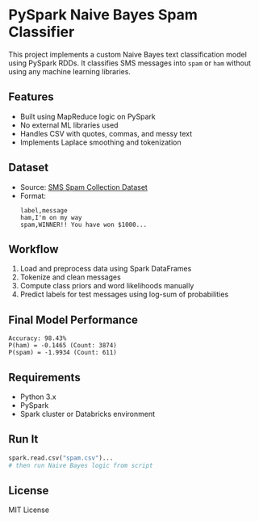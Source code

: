 # PySpark Naive Bayes Spam Classifier

This project implements a custom Naive Bayes text classification model using PySpark RDDs. It classifies SMS messages into `spam` or `ham` without using any machine learning libraries.

## Features
- Built using MapReduce logic on PySpark
- No external ML libraries used
- Handles CSV with quotes, commas, and messy text
- Implements Laplace smoothing and tokenization

## Dataset
- Source: [SMS Spam Collection Dataset](https://www.kaggle.com/datasets/uciml/sms-spam-collection-dataset)
- Format:  
  ```
  label,message
  ham,I'm on my way
  spam,WINNER!! You have won $1000...
  ```

## Workflow
1. Load and preprocess data using Spark DataFrames
2. Tokenize and clean messages
3. Compute class priors and word likelihoods manually
4. Predict labels for test messages using log-sum of probabilities

## Final Model Performance
```
Accuracy: 98.43%  
P(ham) = -0.1465 (Count: 3874)  
P(spam) = -1.9934 (Count: 611)
```

## Requirements
- Python 3.x
- PySpark
- Spark cluster or Databricks environment

## Run It
```python
spark.read.csv("spam.csv")...
# then run Naive Bayes logic from script
```

## License
MIT License
